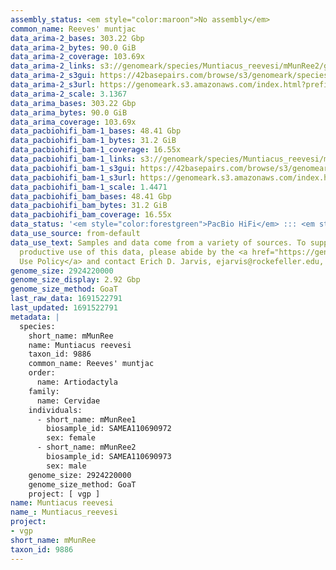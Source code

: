```yaml
---
assembly_status: <em style="color:maroon">No assembly</em>
common_name: Reeves' muntjac
data_arima-2_bases: 303.22 Gbp
data_arima-2_bytes: 90.0 GiB
data_arima-2_coverage: 103.69x
data_arima-2_links: s3://genomeark/species/Muntiacus_reevesi/mMunRee2/genomic_data/arima/<br>
data_arima-2_s3gui: https://42basepairs.com/browse/s3/genomeark/species/Muntiacus_reevesi/mMunRee2/genomic_data/arima/
data_arima-2_s3url: https://genomeark.s3.amazonaws.com/index.html?prefix=species/Muntiacus_reevesi/mMunRee2/genomic_data/arima/
data_arima-2_scale: 3.1367
data_arima_bases: 303.22 Gbp
data_arima_bytes: 90.0 GiB
data_arima_coverage: 103.69x
data_pacbiohifi_bam-1_bases: 48.41 Gbp
data_pacbiohifi_bam-1_bytes: 31.2 GiB
data_pacbiohifi_bam-1_coverage: 16.55x
data_pacbiohifi_bam-1_links: s3://genomeark/species/Muntiacus_reevesi/mMunRee1/genomic_data/pacbio_hifi/<br>
data_pacbiohifi_bam-1_s3gui: https://42basepairs.com/browse/s3/genomeark/species/Muntiacus_reevesi/mMunRee1/genomic_data/pacbio_hifi/
data_pacbiohifi_bam-1_s3url: https://genomeark.s3.amazonaws.com/index.html?prefix=species/Muntiacus_reevesi/mMunRee1/genomic_data/pacbio_hifi/
data_pacbiohifi_bam-1_scale: 1.4471
data_pacbiohifi_bam_bases: 48.41 Gbp
data_pacbiohifi_bam_bytes: 31.2 GiB
data_pacbiohifi_bam_coverage: 16.55x
data_status: '<em style="color:forestgreen">PacBio HiFi</em> ::: <em style="color:forestgreen">Arima</em>'
data_use_source: from-default
data_use_text: Samples and data come from a variety of sources. To support fair and
  productive use of this data, please abide by the <a href="https://genome10k.soe.ucsc.edu/data-use-policies/">Data
  Use Policy</a> and contact Erich D. Jarvis, ejarvis@rockefeller.edu, with any questions.
genome_size: 2924220000
genome_size_display: 2.92 Gbp
genome_size_method: GoaT
last_raw_data: 1691522791
last_updated: 1691522791
metadata: |
  species:
    short_name: mMunRee
    name: Muntiacus reevesi
    taxon_id: 9886
    common_name: Reeves' muntjac
    order:
      name: Artiodactyla
    family:
      name: Cervidae
    individuals:
      - short_name: mMunRee1
        biosample_id: SAMEA110690972
        sex: female
      - short_name: mMunRee2
        biosample_id: SAMEA110690973
        sex: male
    genome_size: 2924220000
    genome_size_method: GoaT
    project: [ vgp ]
name: Muntiacus reevesi
name_: Muntiacus_reevesi
project:
- vgp
short_name: mMunRee
taxon_id: 9886
---
```

